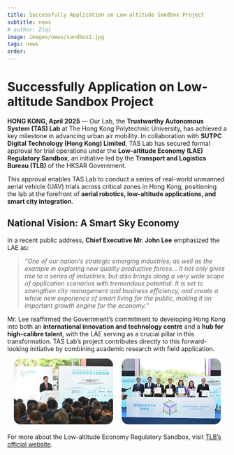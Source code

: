 ```yaml
---
title: Successfully Application on Low-altitude Sandbox Project
subtitle: news
# author: Ziqi
image: images/news/sandbox1.jpg
tags: news
order: 
---
```


# Successfully Application on Low-altitude Sandbox Project

**HONG KONG, April 2025** — Our Lab, the **Trustworthy Autonomous System (TAS) Lab** at The Hong Kong Polytechnic University, has achieved a key milestone in advancing urban air mobility. In collaboration with **SUTPC Digital Technology (Hong Kong) Limited**, TAS Lab has secured formal approval for trial operations under the **Low-altitude Economy (LAE) Regulatory Sandbox**, an initiative led by the **Transport and Logistics Bureau (TLB)** of the HKSAR Government.

This approval enables TAS Lab to conduct a series of real-world unmanned aerial vehicle (UAV) trials across critical zones in Hong Kong, positioning the lab at the forefront of **aerial robotics, low-altitude applications, and smart city integration**.

## National Vision: A Smart Sky Economy

In a recent public address, **Chief Executive Mr. John Lee** emphasized the LAE as:

> *“One of our nation's strategic emerging industries, as well as the example in exploring new quality productive forces... It not only gives rise to a series of industries, but also brings along a very wide scope of application scenarios with tremendous potential. It is set to strengthen city management and business efficiency, and create a whole new experience of smart living for the public, making it an important growth engine for the economy.”*

Mr. Lee reaffirmed the Government’s commitment to developing Hong Kong into both an **international innovation and technology centre** and a **hub for high-calibre talent**, with the LAE serving as a crucial pillar in this transformation. TAS Lab’s project contributes directly to this forward-looking initiative by combining academic research with field application.

<div style="text-align: center; margin-bottom: 20px; display: flex; justify-content: center; gap: 20px;">
  <img src="https://github.com/PolyU-TASLAB/polyu-taslab.github.io/raw/main/images/news/sandbox1.jpg" alt="Banner" 
       style="width: 45%; height: auto; object-fit: cover; border-radius: 15px;">
  <img src="https://github.com/PolyU-TASLAB/polyu-taslab.github.io/raw/main/images/news/sandbox2.jpg" alt="Banner" 
       style="width: 45%; height: auto; object-fit: cover; border-radius: 15px;">
</div>


<!-- ## Project Scope and Locations

The approved project runs from **January 2 to December 30, 2025**, and includes UAV operations at:

- **Hong Kong Science and Technology Parks (HKSTP)**
- **Gleneagles Hospital Hong Kong (GHK)**
- **Hong Kong-Shenzhen Innovation and Technology Park (HSITP)**

These locations were chosen for their strategic importance in innovation, healthcare logistics, and cross-boundary technological collaboration. All operations will be conducted within the regulatory limit of **300 feet above ground level (AGL)** and under strict safety protocols. -->

<!-- ## Test Flight Route

<div style="text-align: center; margin-bottom: 20px;">
  <img src="https://github.com/PolyU-TASLAB/polyu-taslab.github.io/raw/main/images/news/flight_route.jpeg" alt="Team Banner" 
       style="width: 100%; height: auto; object-fit: cover; max-width: 850px; margin: 0 auto; border-radius: 15px;">
</div>

### Flight route 

- **Trial 1**: [HKSTP](https://maps.app.goo.gl/29PSaCwyMyyXfcjz6) ↔ [Tai Po InnoPark Vertiport](https://maps.app.goo.gl/xZB2bAZR3RQAAWDu6)  
- **Trial 2**: [GHK](https://maps.app.goo.gl/8znQBu2QMD8pkqMP7) ↔ [Wong Nai Chung Park](https://maps.app.goo.gl/bpxcnHbtMuAJSjTNA)  
- **Trial 3**: [HSITP](https://maps.app.goo.gl/w7LWf6cKMYUqPtpC7) -->

<!-- ## Objectives and Contributions

The project is designed to demonstrate the safe, scalable, and innovative use of UAVs in real-world urban settings. Core objectives include:

- Showcasing **autonomous logistics and aerial inspection** capabilities.
- Evaluating **communication resilience**, including C2 (command and control) link latency and geo-fencing.
- Generating critical data for the **design of UAV flight corridors**, operational parameters, and emergency response strategies.
- Informing future **regulatory guidelines and airspace management frameworks** for Hong Kong’s LAE development.

TAS Lab will contribute essential knowledge to the development of Hong Kong’s **next-generation aerial infrastructure** while advancing the city’s leadership in smart mobility and aviation research.

## Safety Requirements of Operation

The trial operations will involve the following parameters:

- **Operational Scope**:
  - All flights will operate under **Visual Line of Sight (VLOS)** to ensure maximum safety and regulatory compliance.
  - Each UAV will carry a payload of approximately **3 kg**, with the total operational weight reaching **11.4 kg**, qualifying under the Advanced Operations Permission category.
  - Operations over water will involve **boat rental** to ensure retrieval and emergency recovery protocols are in place.

- **Safety System Usage**:
  - Integration of **camera and LiDAR sensors** for environmental perception, SLAM-based mapping, and collision avoidance.
  - Implementation of a **backend surveillance system** to monitor UAV telemetry, geo-location, and system logs in real time.
  - Emergency protocols include autonomous **Return-to-Home (RTH)** and **Failsafe mechanisms**.

## Trial Phases and Methodology

The 12-month project will unfold in four main phases:

1. **System Calibration and On-site Assessment**  
   Site surveys, geo-fencing configuration, and signal latency validation.

2. **Scenario-based Trials**  
   Executing use cases involving healthcare logistics, smart inspection, and route network testing.

3. **Data Logging and Safety Evaluation**  
   Capturing flight logs, safety event reports, and environmental performance metrics.

4. **Policy Feedback and Optimization**  
   Sharing trial insights with regulators to refine Hong Kong’s UAV regulations and urban airspace design.

## Shaping the Future of Smart Urban Skies

TAS Lab is proud to contribute to this pivotal national initiative that merges **academic research**, **industrial implementation**, and **policy shaping**. As Hong Kong sets its sights on becoming a regional leader in the **low-altitude economy**, projects like this will lay the groundwork for a sustainable and intelligent "smart sky" ecosystem.

--- -->

For more about the Low-altitude Economy Regulatory Sandbox, visit [TLB’s official website](https://www.tlb.gov.hk/eng/highlights/transport/low-altitude.html).
